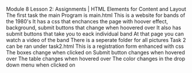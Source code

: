 Module 8 Lesson 2: Assignments | HTML Elements for Content and Layout
The first task the main Program is main.html
This is a website for bands of the 1980's
It has a css that enchances the page with hoover effect, background, submit buttons that change when hoovered over
It also has submit buttons that take you to eack individual band
At that page you can watch a video of the band
There is a seperate folder for all pictures
Task 2 can be ran under task2.html
This is a registration form enhanced with css
The boxes change when clicked on
Submit button changes when hovered over
The table changes when hovered over
The color changes in the drop down menu when clicked on
